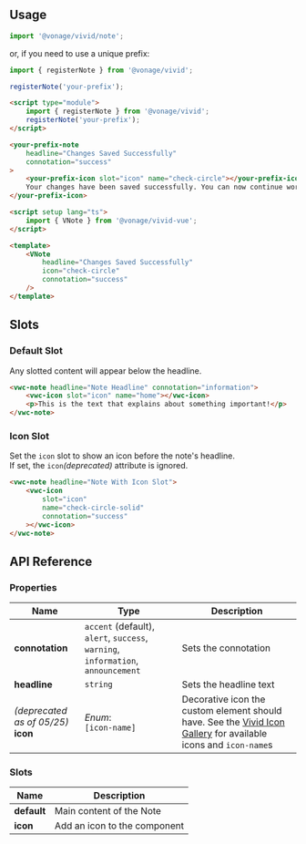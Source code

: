 ## Usage

<vwc-tabs gutters="none">
<vwc-tab label="Web component"></vwc-tab>
<vwc-tab-panel>

```js
import '@vonage/vivid/note';
```

or, if you need to use a unique prefix:

```js
import { registerNote } from '@vonage/vivid';

registerNote('your-prefix');
```

```html preview
<script type="module">
	import { registerNote } from '@vonage/vivid';
	registerNote('your-prefix');
</script>

<your-prefix-note
	headline="Changes Saved Successfully"
	connotation="success"
>
	<your-prefix-icon slot="icon" name="check-circle"></your-prefix-icon>
	Your changes have been saved successfully. You can now continue working.
</your-prefix-icon>
```

</vwc-tab-panel>
<vwc-tab label="Vue"></vwc-tab>
<vwc-tab-panel>

```html
<script setup lang="ts">
	import { VNote } from '@vonage/vivid-vue';
</script>

<template>
	<VNote
		headline="Changes Saved Successfully"
		icon="check-circle"
		connotation="success"
	/>
</template>
```

</vwc-tab-panel>
</vwc-tabs>

## Slots

### Default Slot

Any slotted content will appear below the headline.

```html preview
<vwc-note headline="Note Headline" connotation="information">
	<vwc-icon slot="icon" name="home"></vwc-icon>
	<p>This is the text that explains about something important!</p>
</vwc-note>
```

### Icon Slot

Set the `icon` slot to show an icon before the note's headline.\
If set, the `icon`_(deprecated)_ attribute is ignored.

```html preview
<vwc-note headline="Note With Icon Slot">
	<vwc-icon
		slot="icon"
		name="check-circle-solid"
		connotation="success"
	></vwc-icon>
</vwc-note>
```

## API Reference

### Properties

<div class="table-wrapper">

| Name                                   | Type                                                                             | Description                                                                                                                              |
| -------------------------------------- | -------------------------------------------------------------------------------- | ---------------------------------------------------------------------------------------------------------------------------------------- |
| **connotation**                        | `accent` (default), `alert`, `success`, `warning`, `information`, `announcement` | Sets the connotation                                                                                                                     |
| **headline**                           | `string`                                                                         | Sets the headline text                                                                                                                   |
| _(deprecated as of 05/25)_<br>**icon** | _Enum_:<br/>`[icon-name]`                                                        | Decorative icon the custom element should have. See the [Vivid Icon Gallery](/icons/icons-gallery/) for available icons and `icon-name`s |

</div>

### Slots

<div class="table-wrapper">

| Name        | Description                  |
| ----------- | ---------------------------- |
| **default** | Main content of the Note     |
| **icon**    | Add an icon to the component |

</div>
